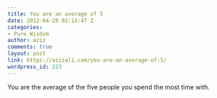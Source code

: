 ```yaml
---
title: You are an average of 5
date: 2012-04-28 02:14:47 Z
categories:
- Pure Wisdom
author: aziz
comments: true
layout: post
link: https://azizali.com/you-are-an-average-of-5/
wordpress_id: 223
---
```


You are the average of the five people you spend the most time with.
